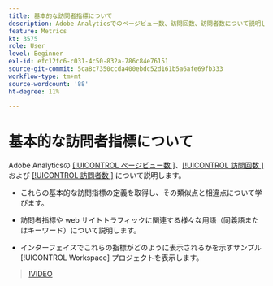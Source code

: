 ```yaml
---
title: 基本的な訪問者指標について
description: Adobe Analyticsでのページビュー数、訪問回数、訪問者数について説明します。 Web サイトのトラフィックを理解するのに役立つ基本的な訪問者指標に関するインサイトを得ます。
feature: Metrics
kt: 3575
role: User
level: Beginner
exl-id: efc12fc6-c031-4c50-832a-786c84e76151
source-git-commit: 5ca8c7350ccda400ebdc52d161b5a6afe69fb333
workflow-type: tm+mt
source-wordcount: '88'
ht-degree: 11%

---
```


# 基本的な訪問者指標について

Adobe Analyticsの [[!UICONTROL  ページビュー数 ]](https://experienceleague.adobe.com/docs/analytics/components/metrics/page-views.html?lang=en)、[[!UICONTROL  訪問回数 ]](https://experienceleague.adobe.com/docs/analytics/components/metrics/visits.html?lang=ja) および [[!UICONTROL  訪問者数 ]](https://experienceleague.adobe.com/docs/analytics/components/metrics/unique-visitors.html?lang=ja) について説明します。

* これらの基本的な訪問指標の定義を取得し、その類似点と相違点について学びます。

* 訪問者指標や web サイトトラフィックに関連する様々な用語（同義語またはキーワード）について説明します。

* インターフェイスでこれらの指標がどのように表示されるかを示すサンプル [!UICONTROL Workspace] プロジェクトを表示します。

>[!VIDEO](https://video.tv.adobe.com/v/28774/?quality=12&learn=on)
